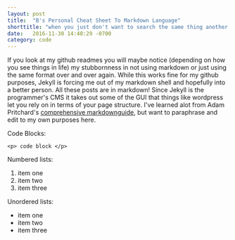```yaml
---
layout: post
title:  "B's Personal Cheat Sheet To Markdown Language"
shorttitle: "when you just don't want to search the same thing another time"
date:   2016-11-30 14:40:29 -0700
category: code
---
```

If you look at my github readmes you will maybe notice (depending on how you see things in life) my stubbornness in not using markdown or just using the same format over and over again. While this works fine for my github purposes, Jekyll is forcing me out of my markdown shell and hopefully into a better person. All these posts are in markdown! Since Jekyll is the programmer's CMS it takes out some of the GUI that things like wordpress let you rely on in terms of your page structure. 
I've learned alot from Adam Pritchard's [comprehensive markdownguide](https://github.com/adam-p/markdown-here/wiki/Markdown-Cheatsheet), but want to paraphrase and edit to my own purposes here. 


Code Blocks:

`<p> code block </p> ` 

Numbered lists:

1. item one
2. item two
3. item three 

Unordered lists:

- item one
- item two
- item three

